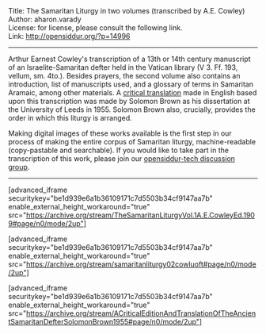 <html>
<head></head>
<body>
Title: The Samaritan Liturgy in two volumes (transcribed by A.E. Cowley)<br />
Author: aharon.varady<br />
License: for license, please consult the following link.<br />
Link: <a href="http://opensiddur.org/?p=14996">http://opensiddur.org/?p=14996</a>
<p />
<hr />

Arthur Earnest Cowley's transcription of a 13th or 14th century manuscript of an Israelite-Samaritan defter held in the Vatican library (V 3. Ff. 193, vellum, sm. 4to.). Besides prayers, the second volume also contains an introduction, list of manuscripts used, and a glossary of terms in Samaritan Aramaic, among other materials. A <a href="http://etheses.whiterose.ac.uk/2196/">critical translation</a> made in English based upon this transcription was made by Solomon Brown as his dissertation at the University of Leeds in 1955. Solomon Brown also, crucially, provides the order in which this liturgy is arranged.

Making digital images of these works available is the first step in our process of making the entire corpus of Samaritan liturgy, machine-readable (copy-pastable and searchable). If you would like to take part in the transcription of this work, please join our <a href="https://groups.google.com/forum/#!forum/opensiddur-tech">opensiddur-tech discussion group</a>.

<hr />

[advanced_iframe securitykey="be1d939e6a1b36109171c7d5503b34cf9147aa7b" enable_external_height_workaround="true" src="https://archive.org/stream/TheSamaritanLiturgyVol.1A.E.CowleyEd.1909#page/n0/mode/2up"]

[advanced_iframe securitykey="be1d939e6a1b36109171c7d5503b34cf9147aa7b" enable_external_height_workaround="true" src="https://archive.org/stream/samaritanliturgy02cowluoft#page/n0/mode/2up"]

[advanced_iframe securitykey="be1d939e6a1b36109171c7d5503b34cf9147aa7b" enable_external_height_workaround="true" src="https://archive.org/stream/ACriticalEditionAndTranslationOfTheAncientSamaritanDefterSolomonBrown1955#page/n0/mode/2up"]


</body>
</html>